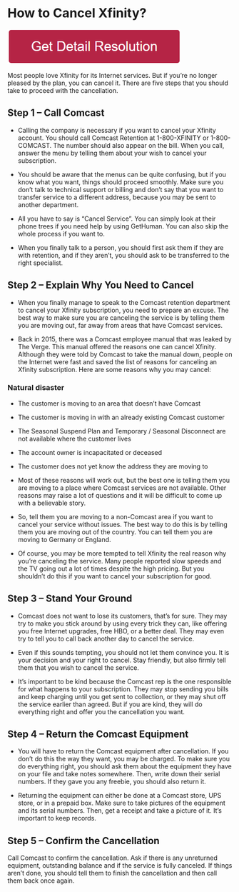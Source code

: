 # How to Cancel Xfinity?

[![how to cancel xfinity](redd.png)](https://icncomputer.com/how-to-cancel-xfinity/)



Most people love Xfinity for its Internet services. But if you’re no longer pleased by the plan, you can cancel it. There are five steps that you should take to proceed with the cancellation.

## Step 1 – Call Comcast

* Calling the company is necessary if you want to cancel your Xfinity account. You should call Comcast Retention at 1-800-XFINITY or 1-800-COMCAST. The number should also appear on the bill. When you call, answer the menu by telling them about your wish to cancel your subscription.

* You should be aware that the menus can be quite confusing, but if you know what you want, things should proceed smoothly. Make sure you don’t talk to technical support or billing and don’t say that you want to transfer service to a different address, because you may be sent to another department.

* All you have to say is “Cancel Service”. You can simply look at their phone trees if you need help by using GetHuman. You can also skip the whole process if you want to.

* When you finally talk to a person, you should first ask them if they are with retention, and if they aren’t, you should ask to be transferred to the right specialist.


## Step 2 – Explain Why You Need to Cancel

* When you finally manage to speak to the Comcast retention department to cancel your Xfinity subscription, you need to prepare an excuse. The best way to make sure you are canceling the service is by telling them you are moving out, far away from areas that have Comcast services.

* Back in 2015, there was a Comcast employee manual that was leaked by The Verge. This manual offered the reasons one can cancel Xfinity. Although they were told by Comcast to take the manual down, people on the Internet were fast and saved the list of reasons for canceling an Xfinity subscription. Here are some reasons why you may cancel:

### Natural disaster

* The customer is moving to an area that doesn’t have Comcast
* The customer is moving in with an already existing Comcast customer
* The Seasonal Suspend Plan and Temporary / Seasonal Disconnect are not available where the customer lives
* The account owner is incapacitated or deceased
* The customer does not yet know the address they are moving to
* Most of these reasons will work out, but the best one is telling them you are moving to a place where Comcast services are not available. Other reasons may raise a lot of questions and it will be difficult to come up with a believable story.

* So, tell them you are moving to a non-Comcast area if you want to cancel your service without issues. The best way to do this is by telling them you are moving out of the country. You can tell them you are moving to Germany or England.

* Of course, you may be more tempted to tell Xfinity the real reason why you’re canceling the service. Many people reported slow speeds and the TV going out a lot of times despite the high pricing. But you shouldn’t do this if you want to cancel your subscription for good.


## Step 3 – Stand Your Ground

* Comcast does not want to lose its customers, that’s for sure. They may try to make you stick around by using every trick they can, like offering you free Internet upgrades, free HBO, or a better deal. They may even try to tell you to call back another day to cancel the service.

* Even if this sounds tempting, you should not let them convince you. It is your decision and your right to cancel. Stay friendly, but also firmly tell them that you wish to cancel the service.

* It’s important to be kind because the Comcast rep is the one responsible for what happens to your subscription. They may stop sending you bills and keep charging until you get sent to collection, or they may shut off the service earlier than agreed. But if you are kind, they will do everything right and offer you the cancellation you want.

## Step 4 – Return the Comcast Equipment

* You will have to return the Comcast equipment after cancellation. If you don’t do this the way they want, you may be charged. To make sure you do everything right, you should ask them about the equipment they have on your file and take notes somewhere. Then, write down their serial numbers. If they gave you any freebie, you should also return it.

* Returning the equipment can either be done at a Comcast store, UPS store, or in a prepaid box. Make sure to take pictures of the equipment and its serial numbers. Then, get a receipt and take a picture of it. It’s important to keep records.

## Step 5 – Confirm the Cancellation
Call Comcast to confirm the cancellation. Ask if there is any unreturned equipment, outstanding balance and if the service is fully canceled. If things aren’t done, you should tell them to finish the cancellation and then call them back once again.
